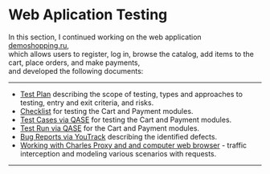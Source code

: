 # Web Aplication Testing  

In this section, I continued working on the web application [demoshopping.ru](https://demoshopping.ru/),  
which allows users to register, log in, browse the catalog, add items to the cart, place orders, and make payments,  
and developed the following documents:

---

- [Test Plan](https://docs.google.com/spreadsheets/d/1kHmCyPZY4Yq8G-Dn00PshMZvNdpY4hf5pDiko87Ci0g/edit?usp=sharing) describing the scope of testing, types and approaches to testing, entry and exit criteria, and risks.
- [Checklist](https://docs.google.com/spreadsheets/d/189EKhVJ4yraRebp_qshSJNOhojF-be1TDbqYsy3PvQc/edit?usp=sharing) for testing the Сart and Payment modules.
- [Test Cases via QASE](https://github.com/alevtinasemeniuk/web/blob/main/Test%20Cases.pdf) for testing the Сart and Payment modules.
- [Test Run via QASE](https://github.com/alevtinasemeniuk/web/blob/main/Test%20Run_Web%20App%20Testing.pdf) for the Сart and Payment modules.
- [Bug Reports via YouTrack](https://github.com/alevtinasemeniuk/web/blob/main/Bug%20Reports_Web%20App%20Testing.xlsx) describing the identified defects. 
- [Working with Charles Proxy and and computer web browser](https://github.com/alevtinasemeniuk/web/blob/main/Carles%20Proxy_Mac.mp4) - traffic interception and modeling various scenarios with requests.

---
